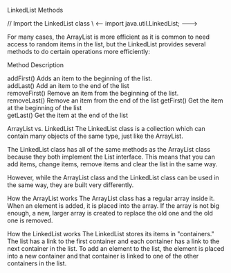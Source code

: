 LinkedList Methods

// Import the LinkedList class \\
<-- import java.util.LinkedList; --->

For many cases, the ArrayList is more efficient as it is common to need access to random items in the list, but the LinkedList provides several methods to do certain operations more efficiently:

Method          Description	

addFirst()	    Adds an item to the beginning of the list.	
addLast()	    Add an item to the end of the list	
removeFirst()	Remove an item from the beginning of the list.	
removeLast()	Remove an item from the end of the list	
getFirst()	    Get the item at the beginning of the list	
getLast()	    Get the item at the end of the list


ArrayList vs. LinkedList
The LinkedList class is a collection which can contain many objects of the same type, just like the ArrayList.

The LinkedList class has all of the same methods as the ArrayList class because they both implement the List interface. This means that you can add items, change items, remove items and clear the list in the same way.

However, while the ArrayList class and the LinkedList class can be used in the same way, they are built very differently.

How the ArrayList works
The ArrayList class has a regular array inside it. When an element is added, it is placed into the array. If the array is not big enough, a new, larger array is created to replace the old one and the old one is removed.

How the LinkedList works
The LinkedList stores its items in "containers." The list has a link to the first container and each container has a link to the next container in the list. To add an element to the list, the element is placed into a new container and that container is linked to one of the other containers in the list.